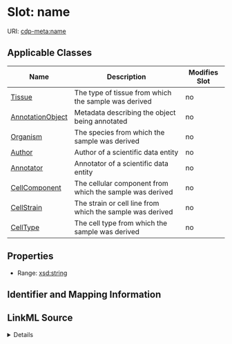 

# Slot: name

URI: [cdp-meta:name](metadataname)



<!-- no inheritance hierarchy -->





## Applicable Classes

| Name | Description | Modifies Slot |
| --- | --- | --- |
| [Tissue](Tissue.md) | The type of tissue from which the sample was derived |  no  |
| [AnnotationObject](AnnotationObject.md) | Metadata describing the object being annotated |  no  |
| [Organism](Organism.md) | The species from which the sample was derived |  no  |
| [Author](Author.md) | Author of a scientific data entity |  no  |
| [Annotator](Annotator.md) | Annotator of a scientific data entity |  no  |
| [CellComponent](CellComponent.md) | The cellular component from which the sample was derived |  no  |
| [CellStrain](CellStrain.md) | The strain or cell line from which the sample was derived |  no  |
| [CellType](CellType.md) | The cell type from which the sample was derived |  no  |







## Properties

* Range: [xsd:string](http://www.w3.org/2001/XMLSchema#string)





## Identifier and Mapping Information








## LinkML Source

<details>
```yaml
name: name
alias: name
domain_of:
- Author
- Annotator
- Organism
- Tissue
- CellType
- CellStrain
- CellComponent
- AnnotationObject
range: string

```
</details>